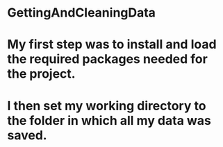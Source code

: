 # GettingAndCleaningData
# My first step was to install and load the required packages needed for the project.
# I then set my working directory to the folder in which all my data was saved.
#
